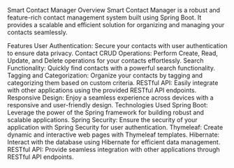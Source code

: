 Smart Contact Manager
Overview
Smart Contact Manager is a robust and feature-rich contact management system built using Spring Boot. It provides a scalable and efficient solution for organizing and managing your contacts seamlessly.

Features
User Authentication: Secure your contacts with user authentication to ensure data privacy.
Contact CRUD Operations: Perform Create, Read, Update, and Delete operations for your contacts effortlessly.
Search Functionality: Quickly find contacts with a powerful search functionality.
Tagging and Categorization: Organize your contacts by tagging and categorizing them based on custom criteria.
RESTful API: Easily integrate with other applications using the provided RESTful API endpoints.
Responsive Design: Enjoy a seamless experience across devices with a responsive and user-friendly design.
Technologies Used
Spring Boot: Leverage the power of the Spring framework for building robust and scalable applications.
Spring Security: Ensure the security of your application with Spring Security for user authentication.
Thymeleaf: Create dynamic and interactive web pages with Thymeleaf templates.
Hibernate: Interact with the database using Hibernate for efficient data management.
RESTful API: Provide seamless integration with other applications through RESTful API endpoints.
